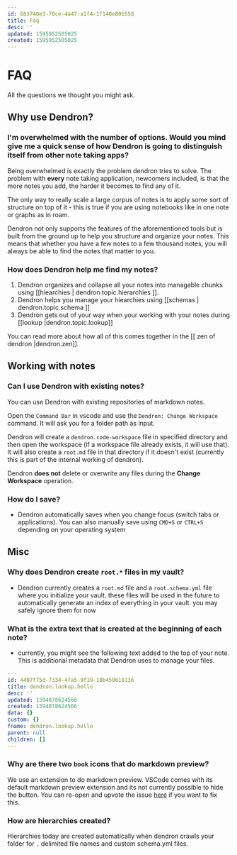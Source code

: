 ```yaml
---
id: 683740e3-70ce-4a47-a1f4-1f140e80b558
title: Faq
desc: ''
updated: 1595952505025
created: 1595952505025
---
```

# FAQ

All the questions we thought you might ask. 

## Why use Dendron?

### I'm overwhelmed with the number of options. Would you mind give me a quick sense of how Dendron is going to distinguish itself from other note taking apps?

Being overwhelmed is exactly the problem dendron tries to solve. The problem with **every** note taking application, newcomers included, is that the more notes you add, the harder it becomes to find any of it. 

The only way to really scale a large corpus of notes is to apply some sort of structure on top of it - this is true if you are using notebooks like in one note or graphs as in roam. 

Dendron not only supports the features of the aforementioned tools but is built from the ground up to help you structure and organize your notes. This means that whether you have a few notes to a few thousand notes, you will always be able to find the notes that matter to you. 

### How does Dendron help me find my notes?

1. Dendron organizes and collapse all your  notes into managable chunks using [[hiearchies | dendron.topic.hierarchies ]].
2. Dendron helps you manage your hiearchies using [[schemas | dendron.topic.schema ]]
3. Dendron gets out of your way when your working with your notes during [[lookup |dendron.topic.lookup]]

You can read more about how all of this comes together in the [[ zen of dendron |dendron.zen]].

## Working with notes

### Can I use Dendron with existing notes?

You can use Dendron with existing repositories of markdown notes.

Open the `Command Bar` in vscode and use the `Dendron: Change Workspace` command. It will ask you for a folder path as input.

Dendron will create a `dendron.code-workspace` file in specified directory and then open the workspace (if a workspace file already exists, it will use that). It will also create a `root.md` file in that directory if it doesn't exist (currently this is part of the internal working of dendron).

Dendron **does not** delete or overwrite any files during the **Change Workspace** operation.

### How do I save?
- Dendron automatically saves when you change focus (switch tabs or applications). You can also manually save using `CMD+S` or `CTRL+S` depending on your operating system

## Misc

### Why does Dendron create `root.*` files in my vault?
- Dendron currently creates a `root.md` file and a `root.schema.yml` file where you initialize your vault. these files will be used in the future to automatically generate an index of everything in your vault. you may safely ignore them for now

### What is the extra text that is created at the beginning of each note?
- currently, you might see the following text added to the top of your note. This is additional metadata that Dendron uses to manage your files. 

```yml
---
id: 4407f75d-7334-47a5-9f19-18b458618136
title: dendron.lookup.hello
desc: ''
updated: 1594078624566
created: 1594078624566
data: {}
custom: {}
fname: dendron.lookup.hello
parent: null
children: []
---
```

### Why are there two `book` icons that do markdown preview?

We use an extension to do markdown preview. VSCode comes with its default markdown preview extension and its not currently possible to hide the button. You can re-open and upvote the issue [here](https://github.com/microsoft/vscode/issues/86994) if you want to fix this.

### How are hierarchies created?

Hierarchies today are created automatically when dendron crawls your folder for `.` delimited file names and custom schema.yml files.
